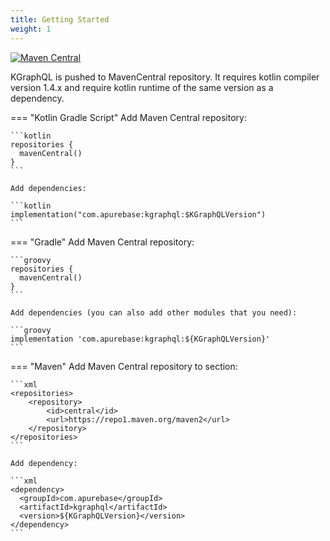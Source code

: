 ```yaml
---
title: Getting Started
weight: 1
---
```


[![Maven Central](https://img.shields.io/maven-central/v/com.apurebase/kgraphql.svg?label=Maven%20Central)](https://search.maven.org/search?q=g:%22com.apurebase%22%20AND%20a:%22kgraphql%22)

KGraphQL is pushed to MavenCentral repository. It requires kotlin compiler version 1.4.x and require kotlin runtime of
the same version as a dependency.

=== "Kotlin Gradle Script"
Add Maven Central repository:

    ```kotlin
    repositories {
      mavenCentral()
    }
    ```
    
    Add dependencies:
    
    ```kotlin
    implementation("com.apurebase:kgraphql:$KGraphQLVersion")
    ```

=== "Gradle"
Add Maven Central repository:

    ```groovy
    repositories {
      mavenCentral()
    }
    ```
    
    Add dependencies (you can also add other modules that you need):
    
    ```groovy
    implementation 'com.apurebase:kgraphql:${KGraphQLVersion}'
    ```

=== "Maven"
Add Maven Central repository to section:

    ```xml
    <repositories>
        <repository>
            <id>central</id>
            <url>https://repo1.maven.org/maven2</url>
        </repository>
    </repositories>
    ```
    
    Add dependency:
    
    ```xml
    <dependency>
      <groupId>com.apurebase</groupId>
      <artifactId>kgraphql</artifactId>
      <version>${KGraphQLVersion}</version>
    </dependency>
    ```
